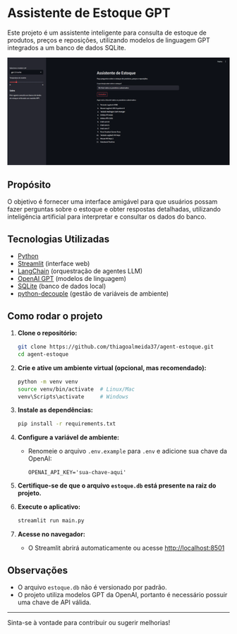 # Assistente de Estoque GPT

Este projeto é um assistente inteligente para consulta de estoque de produtos, preços e reposições, utilizando modelos de linguagem GPT integrados a um banco de dados SQLite.

![Tela do aplicativo rodando](assets/agent-estoque.png)

## Propósito

O objetivo é fornecer uma interface amigável para que usuários possam fazer perguntas sobre o estoque e obter respostas detalhadas, utilizando inteligência artificial para interpretar e consultar os dados do banco.

## Tecnologias Utilizadas

- [Python](https://www.python.org/)
- [Streamlit](https://streamlit.io/) (interface web)
- [LangChain](https://python.langchain.com/) (orquestração de agentes LLM)
- [OpenAI GPT](https://platform.openai.com/docs/models) (modelos de linguagem)
- [SQLite](https://www.sqlite.org/index.html) (banco de dados local)
- [python-decouple](https://github.com/henriquebastos/python-decouple) (gestão de variáveis de ambiente)

## Como rodar o projeto

1. **Clone o repositório:**
   ```sh
   git clone https://github.com/thiagoalmeida37/agent-estoque.git
   cd agent-estoque
   ```

2. **Crie e ative um ambiente virtual (opcional, mas recomendado):**
   ```sh
   python -m venv venv
   source venv/bin/activate  # Linux/Mac
   venv\Scripts\activate     # Windows
   ```

3. **Instale as dependências:**
   ```sh
   pip install -r requirements.txt
   ```

4. **Configure a variável de ambiente:**
   - Renomeie o arquivo `.env.example` para `.env` e adicione sua chave da OpenAI:
     ```
     OPENAI_API_KEY='sua-chave-aqui'
     ```

5. **Certifique-se de que o arquivo `estoque.db` está presente na raiz do projeto.**

6. **Execute o aplicativo:**
   ```sh
   streamlit run main.py
   ```

7. **Acesse no navegador:**
   - O Streamlit abrirá automaticamente ou acesse [http://localhost:8501](http://localhost:8501)

## Observações

- O arquivo `estoque.db` não é versionado por padrão.
- O projeto utiliza modelos GPT da OpenAI, portanto é necessário possuir uma chave de API válida.

---

Sinta-se à vontade para contribuir ou sugerir melhorias!
